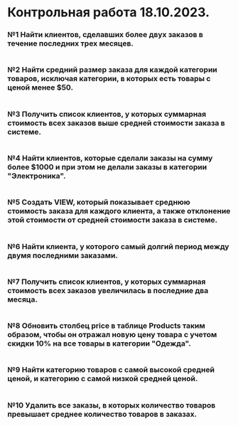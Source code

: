 # Контрольная работа 18.10.2023.
### №1 Найти клиентов, сделавших более двух заказов в течение последних трех месяцев.
```sql

```

### №2 Найти средний размер заказа для каждой категории товаров, исключая категории, в которых есть товары с ценой менее $50.
```sql

```

### №3 Получить список клиентов, у которых суммарная стоимость всех заказов выше средней стоимости заказа в системе.
```sql

```

### №4 Найти клиентов, которые сделали заказы на сумму более $1000 и при этом не делали заказы в категории "Электроника".
```sql

```

### №5 Создать VIEW, который показывает среднюю стоимость заказа для каждого клиента, а также отклонение этой стоимости от средней стоимости заказа в системе.
```sql

```

### №6 Найти клиента, у которого самый долгий период между двумя последними заказами.
```sql

```

### №7 Получить список клиентов, у которых суммарная стоимость всех заказов увеличилась в последние два месяца.
```sql

```

### №8 Обновить столбец price в таблице Products таким образом, чтобы он отражал новую цену товара с учетом скидки 10% на все товары в категории "Одежда".
```sql

```

### №9 Найти категорию товаров с самой высокой средней ценой, и категорию с самой низкой средней ценой.
```sql

```

### №10 Удалить все заказы, в которых количество товаров превышает среднее количество товаров в заказах.
```sql

```
